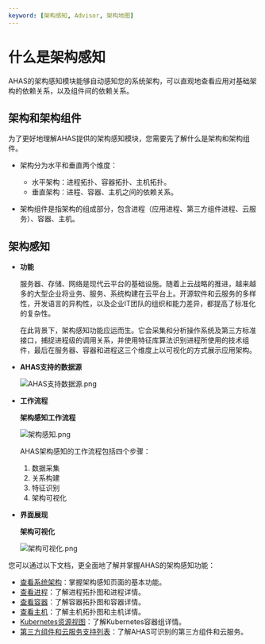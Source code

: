 ```yaml
---
keyword: [架构感知, Advisor, 架构地图]
---
```


# 什么是架构感知

AHAS的架构感知模块能够自动感知您的系统架构，可以直观地查看应用对基础架构的依赖关系，以及组件间的依赖关系。

## 架构和架构组件

为了更好地理解AHAS提供的架构感知模块，您需要先了解什么是架构和架构组件。

-   架构分为水平和垂直两个维度：

    -   水平架构：进程拓扑、容器拓扑、主机拓扑。
    -   垂直架构：进程、容器、主机之间的依赖关系。
-   架构组件是指架构的组成部分，包含进程（应用进程、第三方组件进程、云服务）、容器、主机。


## 架构感知

-   **功能**

    服务器、存储、网络是现代云平台的基础设施。随着上云战略的推进，越来越多的大型企业将业务、服务、系统构建在云平台上。开源软件和云服务的多样性，开发语言的异构性，以及企业IT团队的组织和能力差异，都提高了标准化的复杂性。

    在此背景下，架构感知功能应运而生。它会采集和分析操作系统及第三方标准接口，捕捉进程级的调用关系，并使用特征库算法识别进程所使用的技术组件，最后在服务器、容器和进程这三个维度上以可视化的方式展示应用架构。

-   **AHAS支持的数据源**

    ![AHAS支持数据源.png](https://static-aliyun-doc.oss-accelerate.aliyuncs.com/assets/img/zh-CN/5652698951/p134132.png)

-   **工作流程**

    **架构感知工作流程**

    ![架构感知.png](https://static-aliyun-doc.oss-accelerate.aliyuncs.com/assets/img/zh-CN/5652698951/p134125.png)

    AHAS架构感知的工作流程包括四个步骤：

    1.  数据采集
    2.  关系构建
    3.  特征识别
    4.  架构可视化
-   **界面展现**

    **架构可视化**

    ![架构可视化.png](https://static-aliyun-doc.oss-accelerate.aliyuncs.com/assets/img/zh-CN/5652698951/p134127.png)


您可以通过以下文档，更全面地了解并掌握AHAS的架构感知功能：

-   [查看系统架构](/cn.zh-CN/架构感知/架构地图/应用视图.md)：掌握架构感知页面的基本功能。
-   [查看进程](/cn.zh-CN/架构感知/架构地图/云资源视图.md)：了解进程拓扑图和进程详情。
-   [查看容器](/cn.zh-CN/架构感知/架构地图/Kubernetes监控视图.md)：了解容器拓扑图和容器详情。
-   [查看主机](/cn.zh-CN/架构感知/架构地图/风险视图.md)：了解主机拓扑图和主机详情。
-   [Kubernetes资源视图](/cn.zh-CN/架构感知/架构地图/Kubernetes资源视图.md)：了解Kubernetes容器组详情。
-   [第三方组件和云服务支持列表](/cn.zh-CN/架构感知/参考信息/第三方组件和云服务支持列表.md)：了解AHAS可识别的第三方组件和云服务。

